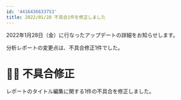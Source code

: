 ```yaml
---
id: '4416436633753'
title: 2022/01/28 不具合1件を修正しました
---
```

2022年1月28日（金）に行なったアップデートの詳細をお知らせします。

分析レポートの変更点は、不具合修正1件でした。

# 👨‍⚕️ 不具合修正

レポートのタイトル編集に関する1件の不具合を修正しました。
